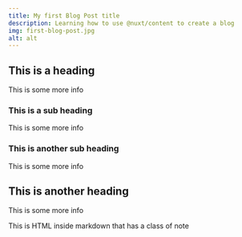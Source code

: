 ```yaml
---
title: My first Blog Post title
description: Learning how to use @nuxt/content to create a blog
img: first-blog-post.jpg
alt: alt
---
```


## This is a heading

This is some more info

### This is a sub heading

This is some more info

### This is another sub heading

This is some more info

## This is another heading

This is some more info

<div class="bg-blue-500 text-white p-4 mb-4">
  This is HTML inside markdown that has a class of note
</div>


<info-box>
  <template #info-box>
    This is a vue component inside markdown using slots
  </template>
</info-box>
